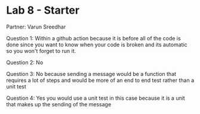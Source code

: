 # Lab 8 - Starter

Partner: Varun Sreedhar

Question 1: Within a github action because it is before all of the code is done since you want to know when your code is broken
and its automatic so you won't forget to run it.

Question 2: No

Question 3: No because sending a message would be a function that requires a lot of steps and would be more of an end to end test rather than a unit test

Question 4: Yes you would use a unit test in this case because it is a unit that makes up the sending of the message
